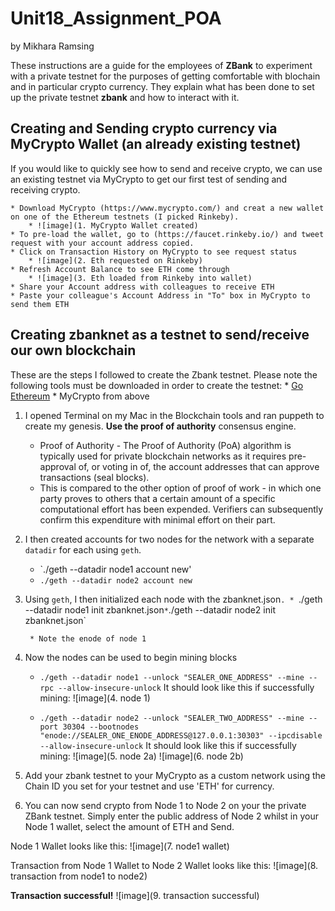 # Unit18_Assignment_POA
by Mikhara Ramsing


These instructions are a guide for the employees of **ZBank** to experiment with a private testnet for the purposes of getting comfortable with blochain and in particular crypto currency. They explain what has been done to set up the private testnet **zbank** and how to interact with it.


## Creating and Sending crypto currency via MyCrypto Wallet (an already existing testnet)


If you would like to quickly see how to send and receive crypto, we can use an existing testnet via MyCrypto to get our first test of sending and receiving crypto.


	* Download MyCrypto (https://www.mycrypto.com/) and creat a new wallet on one of the Ethereum testnets (I picked Rinkeby).
		* ![image](1. MyCrypto Wallet created)
	* To pre-load the wallet, go to (https://faucet.rinkeby.io/) and tweet request with your account address copied.
	* Click on Transaction History on MyCrypto to see request status
		* ![image](2. Eth requested on Rinkeby)
	* Refresh Account Balance to see ETH come through
		* ![image](3. Eth loaded from Rinkeby into wallet)
	* Share your Account address with colleagues to receive ETH
	* Paste your colleague's Account Address in "To" box in MyCrypto to send them ETH


## Creating **zbanknet** as a testnet to send/receive our own blockchain

These are the steps I followed to create the Zbank testnet. Please note the following tools must be downloaded in order to create the testnet:
	* [Go Ethereum](https://geth.ethereum.org/) 
	* MyCrypto from above

1. I opened Terminal on my Mac in the Blockchain tools and ran puppeth to create my genesis. **Use the proof of authority** consensus engine.
	* Proof of Authority - The Proof of Authority (PoA) algorithm is typically used for private blockchain networks as it requires pre-approval of, or voting in of, the account addresses that can approve transactions (seal blocks).
	* This is compared to the other option of proof of work - in which one party proves to others that a certain amount of a specific computational effort has been expended. Verifiers can subsequently confirm this expenditure with minimal effort on their part.

2. I then created accounts for two nodes for the network with a separate `datadir` for each using `geth`.
	* `./geth --datadir node1 account new'	
	* `./geth --datadir node2 account new`


3. Using `geth`, I then initialized each node with the zbanknet.json`.
        * `./geth --datadir node1 init zbanknet.json`
        * `./geth --datadir node2 init zbanknet.json`

        * Note the enode of node 1


4. Now the nodes can be used to begin mining blocks
	*  `./geth --datadir node1 --unlock "SEALER_ONE_ADDRESS" --mine --rpc --allow-insecure-unlock`
It should look like this if successfully mining:
![image](4. node 1)

    *  `./geth --datadir node2 --unlock "SEALER_TWO_ADDRESS" --mine --port 30304 --bootnodes "enode://SEALER_ONE_ENODE_ADDRESS@127.0.0.1:30303" --ipcdisable --allow-insecure-unlock`
It should look like this if successfully mining:
![image](5. node 2a)
![image](6. node 2b)

5. Add your zbank testnet to your MyCrypto as a custom network using the Chain ID you set for your testnet and use 'ETH' for currency.

6. You can now send crypto from Node 1 to Node 2 on your the private ZBank testnet. Simply enter the public address of Node 2 whilst in your Node 1 wallet, select the amount of ETH and Send.

Node 1 Wallet looks like this:
![image](7. node1 wallet)

Transaction from Node 1 Wallet to Node 2 Wallet looks like this:
![image](8. transaction from node1 to node2)

**Transaction successful!**
![image](9. transaction successful)